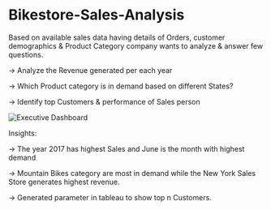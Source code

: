 # Bikestore-Sales-Analysis
Based on available sales data having details of Orders, customer demographics & Product Category company wants to analyze & answer few questions.

-> Analyze the Revenue generated per each year

-> Which Product category is in demand based on different States?

-> Identify top Customers & performance of Sales person


![Executive Dashboard](https://github.com/makeitlearnML/Bikestore-Sales-Analysis/assets/111907403/ca0673ed-1b68-447e-bbcc-4870cb6ea223)

Insights:

-> The year 2017 has highest Sales and June is the month with highest demand

-> Mountain Bikes category are most in demand while the New York Sales Store generates highest revenue.

-> Generated parameter in tableau to show top n Customers.

